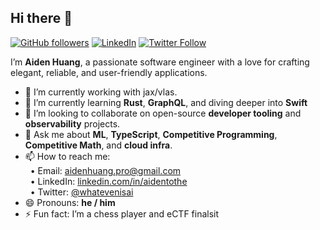 ## Hi there 👋

[![GitHub followers](https://img.shields.io/github/followers/aidentothe?label=Follow&style=social)](https://github.com/aidentothe) [![LinkedIn](https://img.shields.io/badge/LinkedIn-aidentothe-blue?logo=linkedin)](https://linkedin.com/in/aidentothe) [![Twitter Follow](https://img.shields.io/twitter/follow/whatevenisai?label=Follow&style=social)](https://twitter.com/whatevenisai)

I’m **Aiden Huang**, a passionate software engineer with a love for crafting elegant, reliable, and user-friendly applications.
- 🔭 I’m currently working with jax/vlas.
- 🌱 I’m currently learning **Rust**, **GraphQL**, and diving deeper into **Swift**
- 👯 I’m looking to collaborate on open-source **developer tooling** and **observability** projects.
- 💬 Ask me about **ML**, **TypeScript**, **Competitive Programming**, **Competitive Math**, and **cloud infra**.
- 📫 How to reach me:  
  &nbsp;&nbsp;• Email: [aidenhuang.pro@gmail.com](mailto:aidenhuang.pro@gmail.com)  
  &nbsp;&nbsp;• LinkedIn: [linkedin.com/in/aidentothe](https://linkedin.com/in/aidentothe)  
  &nbsp;&nbsp;• Twitter: [@whatevenisai](https://twitter.com/whatevenisai)
- 😄 Pronouns: **he / him**
- ⚡ Fun fact: I’m a chess player and eCTF finalsit
